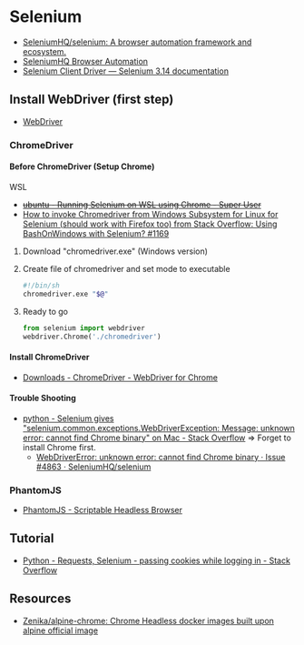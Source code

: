 # Selenium

* [SeleniumHQ/selenium: A browser automation framework and ecosystem.](https://github.com/SeleniumHQ/selenium)
* [SeleniumHQ Browser Automation](https://www.selenium.dev/)
* [Selenium Client Driver — Selenium 3.14 documentation](https://www.selenium.dev/selenium/docs/api/py/)

## Install WebDriver (first step)

* [WebDriver](https://w3c.github.io/webdriver/)

### ChromeDriver

#### Before ChromeDriver (Setup Chrome)

WSL

* [~~ubuntu - Running Selenium on WSL using Chrome - Super User~~](https://superuser.com/questions/1475553/running-selenium-on-wsl-using-chrome)
* [How to invoke Chromedriver from Windows Subsystem for Linux for Selenium (should work with Firefox too) from Stack Overflow: Using BashOnWindows with Selenium? #1169](http://rolandtanglao.com/2018/05/01/p1-how-to-invoke-chromedriver-from-windows-subsystem-linux/)

1. Download "chromedriver.exe" (Windows version)
2. Create file of chromedriver and set mode to executable

    ```sh
    #!/bin/sh
    chromedriver.exe "$@"
    ```

3. Ready to go

    ```py
    from selenium import webdriver
    webdriver.Chrome('./chromedriver')
    ```

#### Install ChromeDriver

* [Downloads - ChromeDriver - WebDriver for Chrome](https://chromedriver.chromium.org/downloads)

#### Trouble Shooting

* [python - Selenium gives "selenium.common.exceptions.WebDriverException: Message: unknown error: cannot find Chrome binary" on Mac - Stack Overflow](https://stackoverflow.com/questions/46026987/selenium-gives-selenium-common-exceptions-webdriverexception-message-unknown) => Forget to install Chrome first.
  * [WebDriverError: unknown error: cannot find Chrome binary · Issue #4863 · SeleniumHQ/selenium](https://github.com/SeleniumHQ/selenium/issues/4863)

### PhantomJS

* [PhantomJS - Scriptable Headless Browser](https://phantomjs.org/)

## Tutorial

* [Python - Requests, Selenium - passing cookies while logging in - Stack Overflow](https://stackoverflow.com/questions/42087985/python-requests-selenium-passing-cookies-while-logging-in)

## Resources

* [Zenika/alpine-chrome: Chrome Headless docker images built upon alpine official image](https://github.com/Zenika/alpine-chrome)
